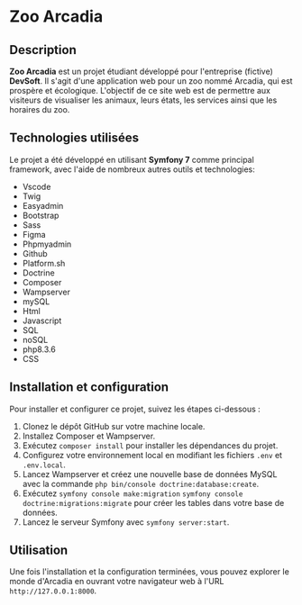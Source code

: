 # Zoo Arcadia

## Description

**Zoo Arcadia** est un projet étudiant développé pour l'entreprise (fictive) **DevSoft**. Il s'agit d'une application web pour un zoo nommé Arcadia, qui est prospère et écologique. L'objectif de ce site web est de permettre aux visiteurs de visualiser les animaux, leurs états, les services ainsi que les horaires du zoo.

## Technologies utilisées

Le projet a été développé en utilisant **Symfony 7** comme principal framework, avec l'aide de nombreux autres outils et technologies: 

- Vscode
- Twig
- Easyadmin
- Bootstrap
- Sass
- Figma
- Phpmyadmin
- Github
- Platform.sh
- Doctrine
- Composer
- Wampserver
- mySQL
- Html
- Javascript
- SQL
- noSQL
- php8.3.6
- CSS

## Installation et configuration

Pour installer et configurer ce projet, suivez les étapes ci-dessous :

1. Clonez le dépôt GitHub sur votre machine locale.
2. Installez Composer et Wampserver.
3. Exécutez `composer install` pour installer les dépendances du projet.
4. Configurez votre environnement local en modifiant les fichiers `.env` et `.env.local`.
5. Lancez Wampserver et créez une nouvelle base de données MySQL avec la commande `php bin/console doctrine:database:create`.
6. Exécutez `symfony console make:migration` `symfony console doctrine:migrations:migrate` pour créer les tables dans votre base de données.
7. Lancez le serveur Symfony avec `symfony server:start`.

## Utilisation

Une fois l'installation et la configuration terminées, vous pouvez explorer le monde d'Arcadia en ouvrant votre navigateur web à l'URL `http://127.0.0.1:8000`.
